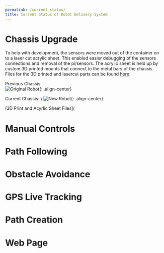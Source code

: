 ```yaml
---
permalink: /current_status/
title: Current Status of Robot Delivery System
---
```


# Chassis Upgrade
To help with development, the sensors were moved out of the container on to a laser cut acrylic sheet. This enabled easier debugging of the sensors connections and removal of the pi/sensors. The acrylic sheet is held up by custom 3D printed mounts that connect to the metal bars of the chassis. Files for the 3D printed and lasercut parts can be found [here](https://hannabanana96.github.io/MPDR_Project/solidworks/). 

Previous Chassis:\
![Original Robot](https://hannabanana96.github.io/MPDR_Project/assets/images/original_robot.jpg){: .align-center}

Current Chassis: \ 
![New Robot](https://hannabanana96.github.io/MPDR_Project/assets/images/new_robot.jpg){: .align-center}


[3D Print and Acyrlic Sheet Files](


# Manual Controls

# Path Following

# Obstacle Avoidance

#


# GPS Live Tracking

# Path Creation


# Web Page

